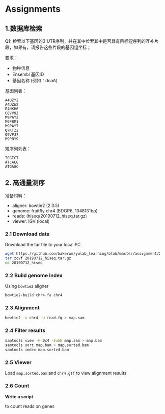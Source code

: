 

# Assignments


## 1.数据库检索

Q1: 检索以下基因的3'UTR序列，并在其中检索其中是否具有目标短序列的互补片段，如果有，请报告这些片段的基因组坐标；

要求：

+ 物种信息   
+ Ensembl 基因ID    
+ 基因名称 (例如：dnaA)     


基因列表：

```
A4UZY2
A4UZW2
E4NKH6
C8VV92
M9PAY2
M9PBM1
M9PAY7
Q7KTZ2
Q9VPJ7
M9PBY9
```

短序列列表：

```
TCGTCT
ATCACG
ATGAGC
```

## 2. 高通量测序

准备材料：

+ aligner: bowtie2 (2.3.5)    
+ genome: fruitfly chr4 (BDGP6, 1348131bp)    
+ reads:  (hiseq/20190712_hiseq.tar.gz)
+ viewer: IGV (local)


### 2.1 Download data

Download the tar file to your local PC

```bash
wget https://github.com/bakerwm/yulab_learning/blob/master/assignment/2019/hiseq/20190712_hiseq.tar.gz
tar zcvf 20190712_hiseq.tar.gz
cd 20190712_hiseq
```


### 2.2 Build genome index

Using `bowtie2` aligner

```bash
bowtie2-build chr4.fa chr4
```


### 2.3 Alignment

```bash
bowtie2 -x chr4 -U read.fq > map.sam
```

### 2.4 Filter results

```bash
samtools view -F 0x4 -Subh map.sam > map.bam
samtools sort map.bam > map.sorted.bam
samtools index map.sorted.bam
```

### 2.5 Viewer 

Load `map.sorted.bam` and `chr4.gtf` to view alignment results


### 2.6 Count

**Write a script**

to count reads on genes







